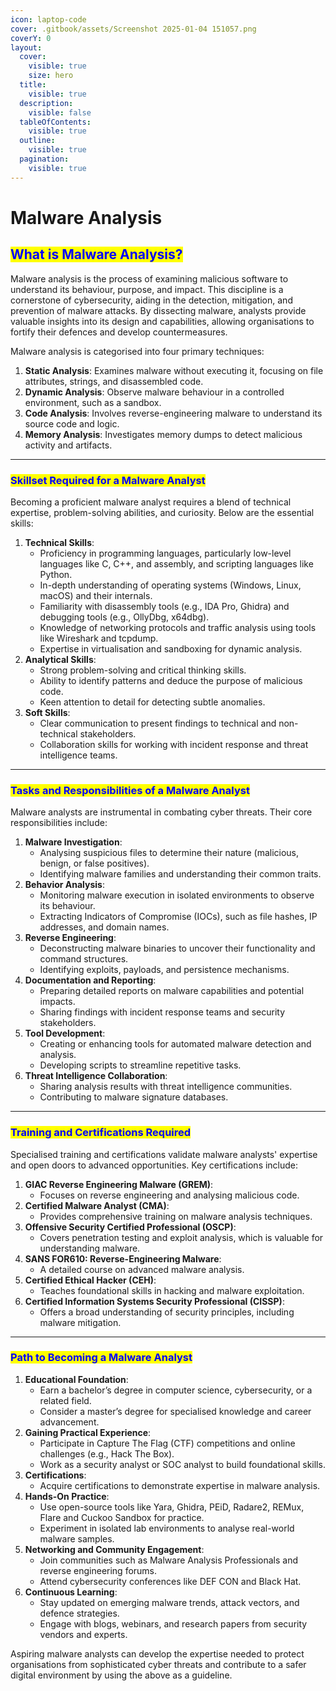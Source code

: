 ```yaml
---
icon: laptop-code
cover: .gitbook/assets/Screenshot 2025-01-04 151057.png
coverY: 0
layout:
  cover:
    visible: true
    size: hero
  title:
    visible: true
  description:
    visible: false
  tableOfContents:
    visible: true
  outline:
    visible: true
  pagination:
    visible: true
---
```


# Malware Analysis

## <mark style="color:blue;">**What is Malware Analysis?**</mark>

Malware analysis is the process of examining malicious software to understand its behaviour, purpose, and impact. This discipline is a cornerstone of cybersecurity, aiding in the detection, mitigation, and prevention of malware attacks. By dissecting malware, analysts provide valuable insights into its design and capabilities, allowing organisations to fortify their defences and develop countermeasures.

Malware analysis is categorised into four primary techniques:

1. **Static Analysis**: Examines malware without executing it, focusing on file attributes, strings, and disassembled code.
2. **Dynamic Analysis**: Observe malware behaviour in a controlled environment, such as a sandbox.
3. **Code Analysis**: Involves reverse-engineering malware to understand its source code and logic.
4. **Memory Analysis**: Investigates memory dumps to detect malicious activity and artifacts.

***

### <mark style="color:blue;">**Skillset Required for a Malware Analyst**</mark>

Becoming a proficient malware analyst requires a blend of technical expertise, problem-solving abilities, and curiosity. Below are the essential skills:

1. **Technical Skills**:
   * Proficiency in programming languages, particularly low-level languages like C, C++, and assembly, and scripting languages like Python.
   * In-depth understanding of operating systems (Windows, Linux, macOS) and their internals.
   * Familiarity with disassembly tools (e.g., IDA Pro, Ghidra) and debugging tools (e.g., OllyDbg, x64dbg).
   * Knowledge of networking protocols and traffic analysis using tools like Wireshark and tcpdump.
   * Expertise in virtualisation and sandboxing for dynamic analysis.
2. **Analytical Skills**:
   * Strong problem-solving and critical thinking skills.
   * Ability to identify patterns and deduce the purpose of malicious code.
   * Keen attention to detail for detecting subtle anomalies.
3. **Soft Skills**:
   * Clear communication to present findings to technical and non-technical stakeholders.
   * Collaboration skills for working with incident response and threat intelligence teams.

***

### <mark style="color:blue;">**Tasks and Responsibilities of a Malware Analyst**</mark>

Malware analysts are instrumental in combating cyber threats. Their core responsibilities include:

1. **Malware Investigation**:
   * Analysing suspicious files to determine their nature (malicious, benign, or false positives).
   * Identifying malware families and understanding their common traits.
2. **Behavior Analysis**:
   * Monitoring malware execution in isolated environments to observe its behaviour.
   * Extracting Indicators of Compromise (IOCs), such as file hashes, IP addresses, and domain names.
3. **Reverse Engineering**:
   * Deconstructing malware binaries to uncover their functionality and command structures.
   * Identifying exploits, payloads, and persistence mechanisms.
4. **Documentation and Reporting**:
   * Preparing detailed reports on malware capabilities and potential impacts.
   * Sharing findings with incident response teams and security stakeholders.
5. **Tool Development**:
   * Creating or enhancing tools for automated malware detection and analysis.
   * Developing scripts to streamline repetitive tasks.
6. **Threat Intelligence Collaboration**:
   * Sharing analysis results with threat intelligence communities.
   * Contributing to malware signature databases.

***

### <mark style="color:blue;">**Training and Certifications Required**</mark>

Specialised training and certifications validate malware analysts' expertise and open doors to advanced opportunities. Key certifications include:

1. **GIAC Reverse Engineering Malware (GREM)**:
   * Focuses on reverse engineering and analysing malicious code.
2. **Certified Malware Analyst (CMA)**:
   * Provides comprehensive training on malware analysis techniques.
3. **Offensive Security Certified Professional (OSCP)**:
   * Covers penetration testing and exploit analysis, which is valuable for understanding malware.
4. **SANS FOR610: Reverse-Engineering Malware**:
   * A detailed course on advanced malware analysis.
5. **Certified Ethical Hacker (CEH)**:
   * Teaches foundational skills in hacking and malware exploitation.
6. **Certified Information Systems Security Professional (CISSP)**:
   * Offers a broad understanding of security principles, including malware mitigation.

***

### <mark style="color:blue;">**Path to Becoming a Malware Analyst**</mark>

1. **Educational Foundation**:
   * Earn a bachelor’s degree in computer science, cybersecurity, or a related field.
   * Consider a master’s degree for specialised knowledge and career advancement.
2. **Gaining Practical Experience**:
   * Participate in Capture The Flag (CTF) competitions and online challenges (e.g., Hack The Box).
   * Work as a security analyst or SOC analyst to build foundational skills.
3. **Certifications**:
   * Acquire certifications to demonstrate expertise in malware analysis.
4. **Hands-On Practice**:
   * Use open-source tools like Yara, Ghidra, PEiD, Radare2, REMux, Flare and Cuckoo Sandbox for practice.
   * Experiment in isolated lab environments to analyse real-world malware samples.
5. **Networking and Community Engagement**:
   * Join communities such as Malware Analysis Professionals and reverse engineering forums.
   * Attend cybersecurity conferences like DEF CON and Black Hat.
6. **Continuous Learning**:
   * Stay updated on emerging malware trends, attack vectors, and defence strategies.
   * Engage with blogs, webinars, and research papers from security vendors and experts.

Aspiring malware analysts can develop the expertise needed to protect organisations from sophisticated cyber threats and contribute to a safer digital environment by using the above as a guideline.
